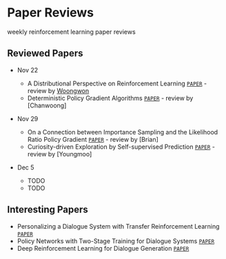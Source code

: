 # Paper Reviews
weekly reinforcement learning paper reviews

## Reviewed Papers

* Nov 22
  - A Distributional Perspective on Reinforcement Learning [`PAPER`](https://arxiv.org/abs/1707.06887) - review by [Woongwon](https://github.com/orgs/rlcode/people/dnddnjs)
  - Deterministic Policy Gradient Algorithms [`PAPER`](http://proceedings.mlr.press/v32/silver14.pdf) - review by [Chanwoong]
* Nov 29
  - On a Connection between Importance Sampling and the Likelihood Ratio Policy Gradient [`PAPER`](http://rll.berkeley.edu/~jietang/pubs/nips10_Tang.pdf) - review by [Brian]
  - Curiosity-driven Exploration by Self-supervised Prediction [`PAPER`](https://pathak22.github.io/noreward-rl/resources/icml17.pdf) - review by [Youngmoo]

* Dec 5
  - TODO
  - TODO
  
## Interesting Papers
- Personalizing a Dialogue System with Transfer Reinforcement Learning [`PAPER`](https://arxiv.org/pdf/1610.02891.pdf)
- Policy Networks with Two-Stage Training for Dialogue Systems [`PAPER`](https://arxiv.org/abs/1606.03152)
- Deep Reinforcement Learning for Dialogue Generation [`PAPER`](https://arxiv.org/abs/1606.01541)
